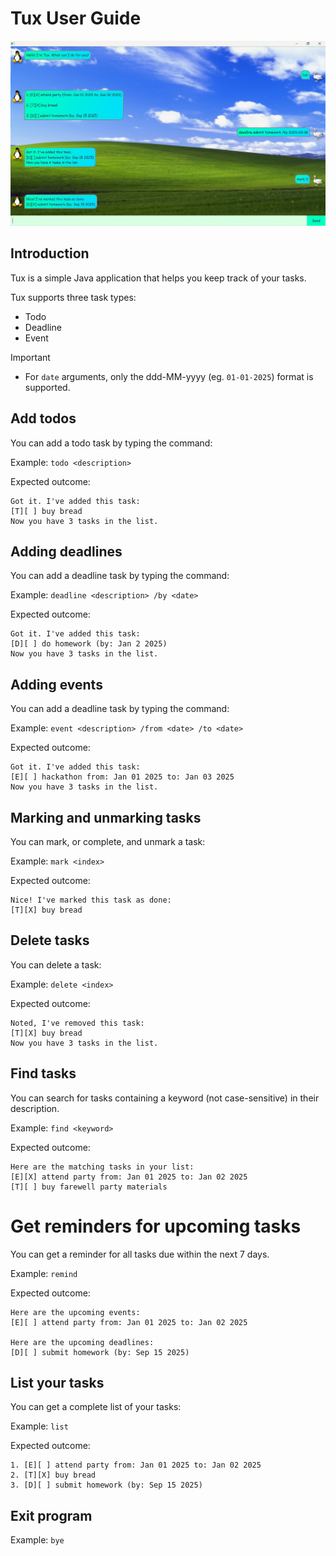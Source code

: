 # Tux User Guide


![Screenshot of Tux](Ui.png)

## Introduction
Tux is a simple Java application that helps you keep track of your tasks. 

Tux supports three task types:
* Todo
* Deadline
* Event

> [!IMPORTANT]
>* For `date` arguments, only the ddd-MM-yyyy (eg. `01-01-2025`) format is supported.


## Add todos

You can add a todo task by typing the command:

Example: `todo <description>`

Expected outcome:

```
Got it. I've added this task:
[T][ ] buy bread
Now you have 3 tasks in the list.
```


## Adding deadlines

You can add a deadline task by typing the command:

Example: `deadline <description> /by <date>`

Expected outcome:

```
Got it. I've added this task:
[D][ ] do homework (by: Jan 2 2025)
Now you have 3 tasks in the list.
```


## Adding events

You can add a deadline task by typing the command:

Example: `event <description> /from <date> /to <date>`

Expected outcome:

```
Got it. I've added this task:
[E][ ] hackathon from: Jan 01 2025 to: Jan 03 2025
Now you have 3 tasks in the list.
```

## Marking and unmarking tasks

You can mark, or complete, and unmark a task:

Example: `mark <index>`

Expected outcome:

```
Nice! I've marked this task as done:
[T][X] buy bread
```

## Delete tasks

You can delete a task:

Example: `delete <index>`


Expected outcome:
```
Noted, I've removed this task:
[T][X] buy bread
Now you have 3 tasks in the list.
```

## Find tasks

You can search for tasks containing a keyword (not case-sensitive) in their description.

Example: `find <keyword>`

Expected outcome:
```
Here are the matching tasks in your list:
[E][X] attend party from: Jan 01 2025 to: Jan 02 2025
[T][ ] buy farewell party materials
```

# Get reminders for upcoming tasks

You can get a reminder for all tasks due within the next 7 days.

Example: `remind`

Expected outcome:
```
Here are the upcoming events:
[E][ ] attend party from: Jan 01 2025 to: Jan 02 2025

Here are the upcoming deadlines:
[D][ ] submit homework (by: Sep 15 2025)

```

## List your tasks

You can get a complete list of your tasks:

Example: `list`

Expected outcome:
```
1. [E][ ] attend party from: Jan 01 2025 to: Jan 02 2025
2. [T][X] buy bread
3. [D][ ] submit homework (by: Sep 15 2025)
```

## Exit program

Example: `bye`